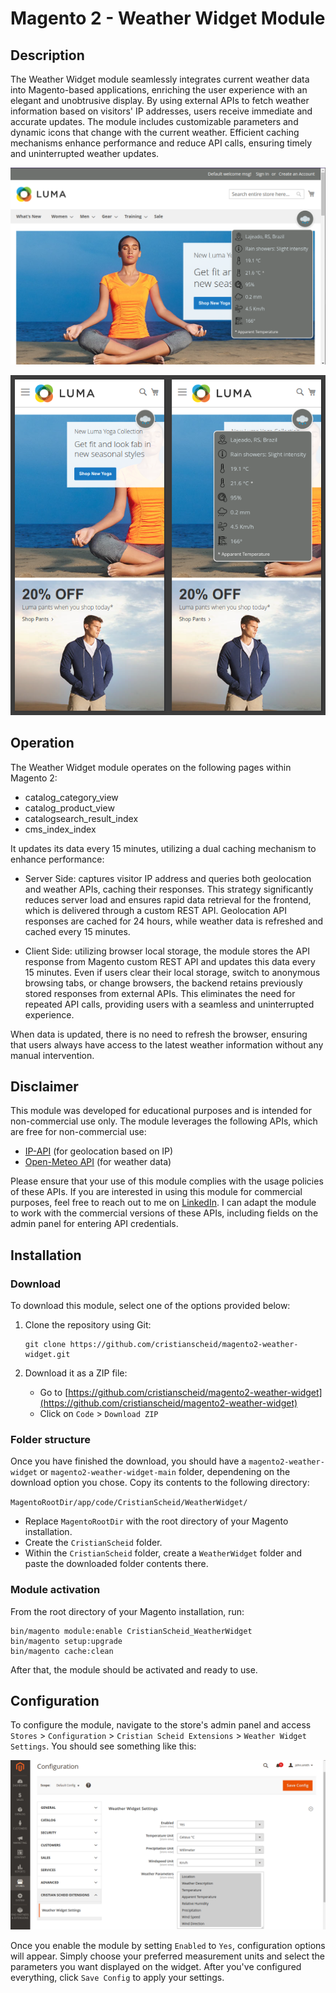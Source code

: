 # Magento 2 - Weather Widget Module

## Description

The Weather Widget module seamlessly integrates current weather data into Magento-based applications, enriching the user experience with an elegant and unobtrusive display. By using external APIs to fetch weather information based on visitors' IP addresses, users receive immediate and accurate updates. The module includes customizable parameters and dynamic icons that change with the current weather. Efficient caching mechanisms enhance performance and reduce API calls, ensuring timely and uninterrupted weather updates.

![desktop](.github/desktop.png)

![mobile](.github/mobile.png)

## Operation

The Weather Widget module operates on the following pages within Magento 2:

- catalog_category_view
- catalog_product_view
- catalogsearch_result_index
- cms_index_index

It updates its data every 15 minutes, utilizing a dual caching mechanism to enhance performance:

- Server Side: captures visitor IP address and queries both geolocation and weather APIs, caching their responses. This strategy significantly reduces server load and ensures rapid data retrieval for the frontend, which is delivered through a custom REST API. Geolocation API responses are cached for 24 hours, while weather data is refreshed and cached every 15 minutes.

- Client Side: utilizing browser local storage, the module stores the API response from Magento custom REST API and updates this data every 15 minutes. Even if users clear their local storage, switch to anonymous browsing tabs, or change browsers, the backend retains previously stored responses from external APIs. This eliminates the need for repeated API calls, providing users with a seamless and uninterrupted experience.

When data is updated, there is no need to refresh the browser, ensuring that users always have access to the latest weather information without any manual intervention.

## Disclaimer

This module was developed for educational purposes and is intended for non-commercial use only. The module leverages the following APIs, which are free for non-commercial use:

- [IP-API](https://ip-api.com/docs/) (for geolocation based on IP)
- [Open-Meteo API](https://open-meteo.com/en/docs) (for weather data)

Please ensure that your use of this module complies with the usage policies of these APIs. If you are interested in using this module for commercial purposes, feel free to reach out to me on [LinkedIn](https://www.linkedin.com/in/cristian-scheid/). I can adapt the module to work with the commercial versions of these APIs, including fields on the admin panel for entering API credentials.

## Installation

### Download

To download this module, select one of the options provided below:

1. Clone the repository using Git:
    ```
    git clone https://github.com/cristianscheid/magento2-weather-widget.git
    ```

2. Download it as a ZIP file:
    - Go to [https://github.com/cristianscheid/magento2-weather-widget](https://github.com/cristianscheid/magento2-weather-widget)
    - Click on `Code` > `Download ZIP`

### Folder structure

Once you have finished the download, you should have a `magento2-weather-widget` or `magento2-weather-widget-main` folder, dependening on the download option you chose. Copy its contents to the following directory:

`MagentoRootDir/app/code/CristianScheid/WeatherWidget/`

- Replace `MagentoRootDir` with the root directory of your Magento installation.
- Create the `CristianScheid` folder.
- Within the `CristianScheid` folder, create a `WeatherWidget` folder and paste the downloaded folder contents there.

### Module activation

From the root directory of your Magento installation, run:

    bin/magento module:enable CristianScheid_WeatherWidget
    bin/magento setup:upgrade
    bin/magento cache:clean

After that, the module should be activated and ready to use.

## Configuration

To configure the module, navigate to the store's admin panel and access `Stores` > `Configuration` > `Cristian Scheid Extensions` > `Weather Widget Settings`. You should see something like this:

![config](.github/config.png)

Once you enable the module by setting `Enabled` to `Yes`, configuration options will appear. Simply choose your preferred measurement units and select the parameters you want displayed on the widget. After you've configured everything, click `Save Config` to apply your settings.